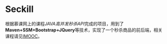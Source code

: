 # Seckill
根据慕课网上的课程*JAVA高并发秒杀API*完成的项目，用到了**Maven+SSM+Bootstrap+JQuery**等技术，实现了一个秒杀商品的前后端，相关课程请见[IMOOC](http://www.imooc.com/learn/587)。
